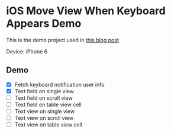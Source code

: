 # iOS Move View When Keyboard Appears Demo

This is the demo project used in [this blog post](https://medium.com/@yolk/ios-推鍵盤的大小事-1-90c482396f7d)

Device: iPhone 6

Demo
----
- [x] Fetch keyboard notification user info
- [x] Text field on single view
- [ ] Text field on scroll view
- [ ] Text field on table view cell
- [ ] Text view on single view
- [ ] Text view on scroll view
- [ ] Text view on table view cell
